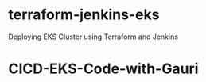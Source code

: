 # terraform-jenkins-eks
Deploying EKS Cluster using Terraform and Jenkins
# CICD-EKS-Code-with-Gauri

